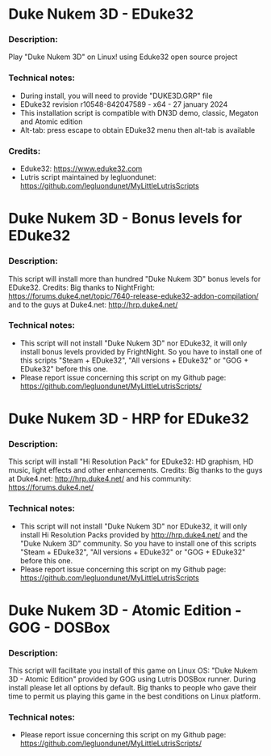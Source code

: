 # Duke Nukem 3D - EDuke32
### Description:
Play "Duke Nukem 3D" on Linux! using Eduke32 open source project
### Technical notes:
- During install, you will need to provide "DUKE3D.GRP" file
- EDuke32 revision r10548-842047589 - x64 - 27 january 2024
- This installation script is compatible with DN3D demo, classic, Megaton and Atomic edition
- Alt-tab: press escape to obtain EDuke32 menu then alt-tab is available
### Credits:
- Eduke32: https://www.eduke32.com
- Lutris script maintained by legluondunet: https://github.com/legluondunet/MyLittleLutrisScripts


# Duke Nukem 3D - Bonus levels for EDuke32
### Description:
This script will install more than hundred "Duke Nukem 3D" bonus levels for EDuke32.
Credits:
Big thanks to NightFright: 
https://forums.duke4.net/topic/7640-release-eduke32-addon-compilation/
and to the guys at Duke4.net:
http://hrp.duke4.net/
### Technical notes:
- This script will not install "Duke Nukem 3D" nor EDuke32, it will only install bonus levels provided by FrightNight. So you have to install one of this scripts "Steam + EDuke32", "All versions + EDuke32" or "GOG + EDuke32" before this one.
- Please report issue concerning this script on my Github page:
https://github.com/legluondunet/MyLittleLutrisScripts/


# Duke Nukem 3D - HRP for EDuke32
### Description:
This script will install "Hi Resolution Pack" for EDuke32: HD graphism, HD music, light effects and other enhancements.
Credits:
Big thanks to the guys at Duke4.net:
http://hrp.duke4.net/
and his community:
https://forums.duke4.net/
### Technical notes:
- This script will not install "Duke Nukem 3D" nor EDuke32, it will only install Hi Resolution Packs provided by http://hrp.duke4.net/ and the "Duke Nukem 3D" community. So you have to install one of this scripts "Steam + EDuke32", "All versions + EDuke32" or "GOG + EDuke32" before this one.
- Please report issue concerning this script on my Github page:
https://github.com/legluondunet/MyLittleLutrisScripts


# Duke Nukem 3D - Atomic Edition - GOG - DOSBox
### Description:
This script will facilitate you install of this game on Linux OS:
"Duke Nukem 3D - Atomic Edition" provided by GOG using Lutris DOSBox runner.
During install please let all options by default.
Big thanks to people who gave their time to permit us playing this game in the best conditions on Linux platform.
### Technical notes:
- Please report issue concerning this script on my Github page:
https://github.com/legluondunet/MyLittleLutrisScripts/
